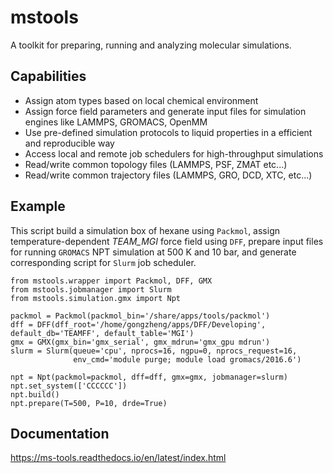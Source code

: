 # mstools

A toolkit for preparing, running and analyzing molecular simulations.

## Capabilities
   
  * Assign atom types based on local chemical environment
  * Assign force field parameters and generate input files for simulation engines like LAMMPS, GROMACS, OpenMM
  * Use pre-defined simulation protocols to liquid properties in a efficient and reproducible way
  * Access local and remote job schedulers for high-throughput simulations
  * Read/write common topology files (LAMMPS, PSF, ZMAT etc...)
  * Read/write common trajectory files (LAMMPS, GRO, DCD, XTC, etc...)
  

## Example

This script build a simulation box of hexane using `Packmol`,
assign temperature-dependent *TEAM_MGI* force field using `DFF`,
prepare input files for running `GROMACS` NPT simulation at 500 K and 10 bar,
and generate corresponding script for `Slurm` job scheduler.
```
from mstools.wrapper import Packmol, DFF, GMX
from mstools.jobmanager import Slurm
from mstools.simulation.gmx import Npt

packmol = Packmol(packmol_bin='/share/apps/tools/packmol')
dff = DFF(dff_root='/home/gongzheng/apps/DFF/Developing', default_db='TEAMFF', default_table='MGI')
gmx = GMX(gmx_bin='gmx_serial', gmx_mdrun='gmx_gpu mdrun')
slurm = Slurm(queue='cpu', nprocs=16, ngpu=0, nprocs_request=16,
              env_cmd='module purge; module load gromacs/2016.6')

npt = Npt(packmol=packmol, dff=dff, gmx=gmx, jobmanager=slurm)
npt.set_system(['CCCCCC'])
npt.build()
npt.prepare(T=500, P=10, drde=True)
```

## Documentation

https://ms-tools.readthedocs.io/en/latest/index.html

